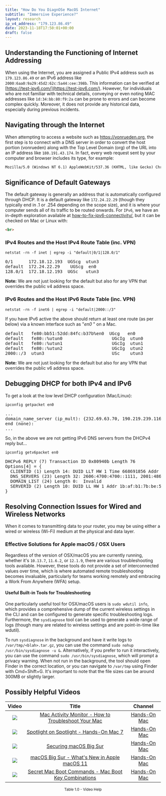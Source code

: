 ```yaml
---
title: "How Do You DiagnOSe MacOS Internet"
subtitle: "Immersive Experience?"
layout: research
ip_v4_address: "179.123.86.49"
date: 2023-11-18T17:50:01+00:00
draft: false
---
```


## Understanding the Functioning of Internet Addressing

When using the Internet, you are assigned a Public IPv4 address such as ```179.123.86.49``` or an IPv6 address like ```2000:6aa0:9a29:45d2:62c:5a44:cee:398b```. This information can be verified at [https://test-ipv6.com/](https://test-ipv6.com/). However, for individuals who are not familiar with technical details, conveying or even noting MAC addresses like ```1d:34:bb:80:f9:2a``` can be prone to errors and can become complex quickly. Moreover, it does not provide any historical data, especially during previous incidents.
## Navigating through the Internet

When attempting to access a website such as https://vonrueden.org, the first step is to connect with a DNS server in order to convert the host portion (vonrueden) along with the Top Level Domain (org) of the URL into an IP address like ```180.191.43.174```. In fact, every web request sent by your computer and browser includes its type, for example: 
```html
Mozilla/5.0 (Windows NT 6.1) AppleWebKit/537.36 (KHTML, like Gecko) Chrome/41.0.2228.0 Safari/537.36
```
## Significance of Default Gateways

The default gateway is generally an address that is automatically configured through DHCP. It is a default gateway like ```172.24.22.29``` (though they typically end in .1 or .254 depending on the scope size), and it is where your computer sends all of its traffic to be routed onwards. For ```IPv6```, we have an in-depth exploration available at [how-to-fix-ipv6-connectivity/](/blog/how-to-fix-ipv6-connectivity/), but it can be checked on Mac or Linux with:
```html
<br>
```
### IPv4 Routes and the Host IPv4 Route Table (inc. VPN)
```netstat -rn -f inet | egrep -i "default|0/1|128.0/1"```

<pre>
0/1      172.18.12.193  UGScg  utun3
default  172.24.22.29    UGScg  en0
128.0/1  172.18.12.193  UGSc   utun3</pre>

**Note:** We are not just looking for the default but also for any VPN that overrides the public v4 address space.

### IPv6 Routes and the Host IPv6 Route Table (inc. VPN)
```netstat -rn -f inet6 | egrep -i "default|2000::/3"```

If you have IPv6 active the above should return at least one route (as per below) via a known interface such as "_en0_ " on a Mac. 

<pre>
default   fe80:bb51:52dd:84fc:b37b%en0  UGcg   en0
default   fe80::%utun0                   UGcIg  utun0
default   fe80::%utun1                   UGcIg  utun1
default   fe80::%utun2                   UGcIg  utun2
2000::/3  utun3                          USc    utun3</pre>

**Note:** We are not just looking for the default but also for any VPN that overrides the public v6 address space.
<br>

## Debugging DHCP for both IPv4 and IPv6

To get a look at the low level DHCP configuration (Mac/Linux): 

```ipconfig getpacket en0```

<pre>
...
domain_name_server (ip_mult): {232.69.63.70, 190.219.239.116}
end (none):
...</pre>

So, in the above we are not getting IPv6 DNS servers from the DHCPv4 reply but...

```ipconfig getv6packet en0```

<pre>
DHCPv6 REPLY (7) Transaction ID 0x80940b Length 76
Options[4] = {
  CLIENTID (1) Length 14: DUID LLT HW 1 Time 668691856 Addr 1d:34:bb:80:f9:2a
  DNS_SERVERS (23) Length 32: 2606:4700:4700::1111, 2001:4860:4860::8844
  DOMAIN_LIST (24) Length 0:  Invalid
  SERVERID (2) Length 10: DUID LL HW 1 Addr 1b:af:b1:7b:be:5d
}</pre>




## Resolving Connection Issues for Wired and Wireless Networks

When it comes to transmitting data to your router, you may be using either a wired or wireless (Wi-Fi) medium at the physical and data layer.
### Effective Solutions for Apple macOS / OSX Users
Regardless of the version of OSX/macOS you are currently running, whether it's ```10.13.7```, ```11.6.2```, or ```12.1.9```, there are various troubleshooting tools available. However, these tools do not provide a set of interconnected values over time, which is where automated remote troubleshooting becomes invaluable, particularly for teams working remotely and embracing a Work From Anywhere (WFA) setup.
#### Useful Built-in Tools for Troubleshooting
One particularly useful tool for OSX/macOS users is ```sudo wdutil info```, which provides a comprehensive dump of the current wireless settings in the CLI and can be configured to generate specific troubleshooting logs. Furthermore, the ```sysdiagnose``` tool can be used to generate a wide range of logs (though many are related to wireless settings and are point-in-time like wdutil).

To run ```sysdiagnose``` in the background and have it write logs to ```/var/tmp/<blah>.tar.gz```, you can use the command ```sudo nohup /usr/bin/sysdiagnose -u &```. Alternatively, if you prefer to run it interactively, you can use the command ```sudo /usr/bin/sysdiagnose```, which will prompt a privacy warning. When not run in the background, the tool should open Finder in the correct location, or you can navigate to ```/var/tmp``` using Finder with Cmd+Shift+G. It's important to note that the file sizes can be around 300MB or slightly larger.
## Possibly Helpful Videos

<link href="/plugins/lity/css/lity.min.css" rel="stylesheet">
<script src="/plugins/lity/js/lity.min.js"></script>
<div class="table1-start"></div>

|Video | Title | Channel |
| :---: | :---: | :---: |
|<a href="https://www.youtube.com/watch?v=TWzWd_DiaJ0" data-lity><img src="https://i.ytimg.com/vi/TWzWd_DiaJ0/default.jpg" class="img-fluid"></a>|<a href="https://www.youtube.com/watch?v=TWzWd_DiaJ0" data-lity>Mac Activity Monitor - How to Troubleshoot Your Mac</a>|<a target="_blank" href="https://www.youtube.com/channel/UCg43DP8MdHVcl4rFK_delBg" >Hands-On Mac</a>|
|<a href="https://www.youtube.com/watch?v=RslZ4W1EPqk" data-lity><img src="https://i.ytimg.com/vi/RslZ4W1EPqk/default.jpg" class="img-fluid"></a>|<a href="https://www.youtube.com/watch?v=RslZ4W1EPqk" data-lity>Spotlight on Spotlight - Hands-On Mac 7</a>|<a target="_blank" href="https://www.youtube.com/channel/UCg43DP8MdHVcl4rFK_delBg" >Hands-On Mac</a>|
|<a href="https://www.youtube.com/watch?v=7KdhJimuhNw" data-lity><img src="https://i.ytimg.com/vi/7KdhJimuhNw/default.jpg" class="img-fluid"></a>|<a href="https://www.youtube.com/watch?v=7KdhJimuhNw" data-lity>Securing macOS Big Sur</a>|<a target="_blank" href="https://www.youtube.com/channel/UCg43DP8MdHVcl4rFK_delBg" >Hands-On Mac</a>|
|<a href="https://www.youtube.com/watch?v=JMKi6o9kaZI" data-lity><img src="https://i.ytimg.com/vi/JMKi6o9kaZI/default.jpg" class="img-fluid"></a>|<a href="https://www.youtube.com/watch?v=JMKi6o9kaZI" data-lity>macOS Big Sur - What&#39;s New in Apple macOS 11</a>|<a target="_blank" href="https://www.youtube.com/channel/UCg43DP8MdHVcl4rFK_delBg" >Hands-On Mac</a>|
|<a href="https://www.youtube.com/watch?v=VwNYWAxHCgM" data-lity><img src="https://i.ytimg.com/vi/VwNYWAxHCgM/default.jpg" class="img-fluid"></a>|<a href="https://www.youtube.com/watch?v=VwNYWAxHCgM" data-lity>Secret Mac Boot Commands - Mac Boot Key Combinations</a>|<a target="_blank" href="https://www.youtube.com/channel/UCg43DP8MdHVcl4rFK_delBg" >Hands-On Mac</a>|

<center><small>Table 1.0 - Video Help</small></center>
 <br>
<div class="table1-end"></div>
<script type="text/javascript">
(function() {
    $('div.table1-start').nextUntil('div.table1-end', 'table').addClass('table thead-dark table-striped table-responsive rounded').attr('id', 't1');
    $('#t1').find('thead').addClass('thead-dark');
})();
</script>
